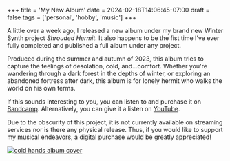 +++
title = 'My New Album'
date = 2024-02-18T14:06:45-07:00
draft = false
tags = ['personal', 'hobby', 'music']
+++

A little over a week ago, I released a new album under my brand new Winter Synth project *Shrouded Hermit*. It also happens to be the fist time I've ever fully completed and published a full album under any project.

Produced during the summer and autumn of 2023, this album tries to capture the feelings of desolation, cold, and...comfort. Whether you're wandering through a dark forest in the depths of winter, or exploring an abandoned fortress after dark, this album is for lonely hermit who walks the world on his own terms. 

If this sounds interesting to you, you can listen to and purchase it on [Bandcamp](https://shroudedhermit.bandcamp.com/album/cold-hands). Alternatively, you can give it a listen on [YouTube](https://www.youtube.com/watch?v=uU2rJ0vvsXo). 

Due to the obscurity of this project, it is not currently available on streaming services nor is there any physical release. Thus, if you would like to support my musical endeavors, a digital purchase would be greatly appreciated!

<a class="center" id="coldhands-a" href="https://shroudedhermit.bandcamp.com/album/cold-hands"><img src="/coldhands.jpg" id="coldhands" alt="cold hands album cover"></a>
<br>
